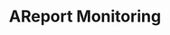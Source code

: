 ---
layout: post_userguide
id_menu: ug_sslmanager
title: AReport Monitoring
categories: [UserGuide,UserGuide_MultiCdn]
---